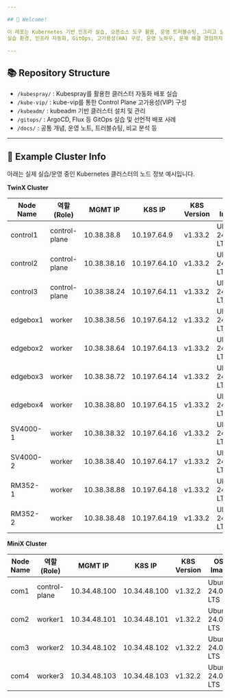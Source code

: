 ```yaml
---

## 👋 Welcome!

이 레포는 Kubernetes 기반 인프라 실습, 오픈소스 도구 활용, 운영 트러블슈팅, 그리고 실전 배포 경험을 한 곳에 모으기 위해 만들어졌습니다.
실습 환경, 인프라 자동화, GitOps, 고가용성(HA) 구성, 운영 노하우, 문제 해결 경험까지 모두 기록합니다.

---
```


## 📚 Repository Structure

- `/kubespray/` : Kubespray를 활용한 클러스터 자동화 배포 실습
- `/kube-vip/` : kube-vip를 통한 Control Plane 고가용성(VIP) 구성
- `/kubeadm/` : kubeadm 기반 클러스터 설치 및 관리
- `/gitops/` : ArgoCD, Flux 등 GitOps 실습 및 선언적 배포 사례
- `/docs/` : 공통 개념, 운영 노트, 트러블슈팅, 비교 분석 등

---

## 🚀 Example Cluster Info

아래는 실제 실습/운영 중인 Kubernetes 클러스터의 노드 정보 예시입니다.

<summary><b>TwinX Cluster</b></summary>

<table>
  <thead>
    <tr>
      <th>Node Name</th>
      <th>역할(Role)</th>
      <th>MGMT IP</th>
      <th>K8S IP</th>
      <th>K8S Version</th>
      <th>OS-Image</th>
      <th>Kernel Version</th>
      <th>Container Runtime</th>
    </tr>
  </thead>
  <tbody>
    <tr>
      <td>control1</td>
      <td>control-plane</td>
      <td>10.38.38.8</td>
      <td>10.197.64.9</td>
      <td>v1.33.2</td>
      <td>Ubuntu 24.04.2 LTS</td>
      <td>6.8.0-62-generic</td>
      <td>containerd://2.0.5</td>
    </tr>
    <tr>
      <td>control2</td>
      <td>control-plane</td>
      <td>10.38.38.16</td>
      <td>10.197.64.10</td>
      <td>v1.33.2</td>
      <td>Ubuntu 24.04.2 LTS</td>
      <td>6.8.0-53-generic</td>
      <td>containerd://2.0.5</td>
    </tr>
    <tr>
      <td>control3</td>
      <td>control-plane</td>
      <td>10.38.38.24</td>
      <td>10.197.64.11</td>
      <td>v1.33.2</td>
      <td>Ubuntu 24.04.2 LTS</td>
      <td>6.8.0-62-generic</td>
      <td>containerd://2.0.5</td>
    </tr>
    <tr>
      <td>edgebox1</td>
      <td>worker</td>
      <td>10.38.38.56</td>
      <td>10.197.64.12</td>
      <td>v1.33.2</td>
      <td>Ubuntu 24.04.2 LTS</td>
      <td>6.11.0-26-generic</td>
      <td>containerd://2.0.5</td>
    </tr>
    <tr>
      <td>edgebox2</td>
      <td>worker</td>
      <td>10.38.38.64</td>
      <td>10.197.64.13</td>
      <td>v1.33.2</td>
      <td>Ubuntu 24.04.2 LTS</td>
      <td>6.11.0-26-generic</td>
      <td>containerd://2.0.5</td>
    </tr>
    <tr>
      <td>edgebox3</td>
      <td>worker</td>
      <td>10.38.38.72</td>
      <td>10.197.64.14</td>
      <td>v1.33.2</td>
      <td>Ubuntu 24.04.2 LTS</td>
      <td>6.11.0-26-generic</td>
      <td>containerd://2.0.5</td>
    </tr>
    <tr>
      <td>edgebox4</td>
      <td>worker</td>
      <td>10.38.38.80</td>
      <td>10.197.64.15</td>
      <td>v1.33.2</td>
      <td>Ubuntu 24.04.2 LTS</td>
      <td>6.11.0-26-generic</td>
      <td>containerd://2.0.5</td>
    </tr>
    <tr>
      <td>SV4000-1</td>
      <td>worker</td>
      <td>10.38.38.32</td>
      <td>10.197.64.16</td>
      <td>v1.33.2</td>
      <td>Ubuntu 24.04.2 LTS</td>
      <td>6.11.0-26-generic</td>
      <td>containerd://2.0.5</td>
    </tr>
    <tr>
      <td>SV4000-2</td>
      <td>worker</td>
      <td>10.38.38.40</td>
      <td>10.197.64.17</td>
      <td>v1.33.2</td>
      <td>Ubuntu 24.04.2 LTS</td>
      <td>6.11.0-26-generic</td>
      <td>containerd://2.0.5</td>
    </tr>
    <tr>
      <td>RM352-1</td>
      <td>worker</td>
      <td>10.38.38.88</td>
      <td>10.197.64.18</td>
      <td>v1.33.2</td>
      <td>Ubuntu 24.04.2 LTS</td>
      <td>6.11.0-26-generic</td>
      <td>containerd://2.0.5</td>
    </tr>
    <tr>
      <td>RM352-2</td>
      <td>worker</td>
      <td>10.38.38.48</td>
      <td>10.197.64.19</td>
      <td>v1.33.2</td>
      <td>Ubuntu 24.04.2 LTS</td>
      <td>6.11.0-26-generic</td>
      <td>containerd://2.0.5</td>
    </tr>
  </tbody>
</table>


<summary><b>MiniX Cluster</b></summary>

<table>
  <thead>
    <tr>
      <th>Node Name</th>
      <th>역할(Role)</th>
      <th>MGMT IP</th>
      <th>K8S IP</th>
      <th>K8S Version</th>
      <th>OS-Image</th>
      <th>Kernel Version</th>
      <th>Container Runtime</th>
    </tr>
  </thead>
  <tbody>
    <tr>
      <td>com1</td>
      <td>control-plane</td>
      <td>10.34.48.100</td>
      <td>10.34.48.100</td>
      <td>v1.32.2</td>
      <td>Ubuntu 24.04.2 LTS</td>
      <td>6.8.0-59-generic</td>
      <td>containerd://2.0.3</td>
    </tr>
    <tr>
      <td>com2</td>
      <td>worker1</td>
      <td>10.34.48.101</td>
      <td>10.34.48.101</td>
      <td>v1.32.2</td>
      <td>Ubuntu 24.04.2 LTS</td>
      <td>6.8.0-63-generic</td>
      <td>containerd://2.0.3</td>
    </tr>
    <tr>
      <td>com3</td>
      <td>worker2</td>
      <td>10.34.48.102</td>
      <td>10.34.48.102</td>
      <td>v1.32.2</td>
      <td>Ubuntu 24.04.2 LTS</td>
      <td>6.8.0-53-generic</td>
      <td>containerd://2.0.3</td>
    </tr>
    <tr>
      <td>com4</td>
      <td>worker3</td>
      <td>10.34.48.103</td>
      <td>10.34.48.103</td>
      <td>v1.32.2</td>
      <td>Ubuntu 24.04.2 LTS</td>
      <td>6.8.0-55-generic</td>
      <td>containerd://2.0.3</td>
    </tr>
  </tbody>
</table>
